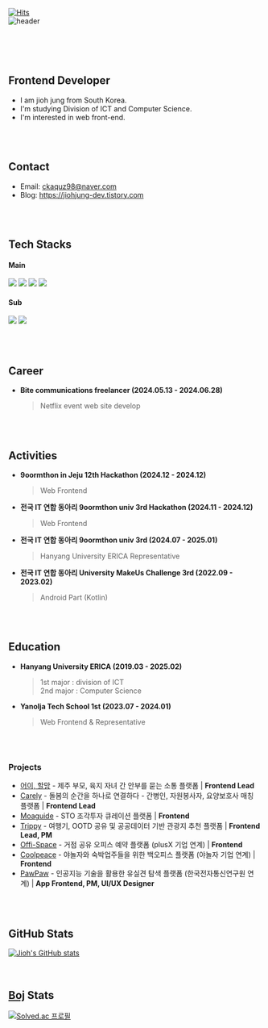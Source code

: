 [![Hits](https://hits.seeyoufarm.com/api/count/incr/badge.svg?url=https%3A%2F%2Fgithub.com%2Fjiohjung98&count_bg=%23A488EB&title_bg=%235A8AE5&icon=atom.svg&icon_color=%23FFFFFF&title=WELCOME&edge_flat=false)](https://hits.seeyoufarm.com)<br>
![header](https://capsule-render.vercel.app/api?type=wave&color=auto&height=300&section=header&text=Jioh's%20Github!&fontSize=80)<br><br><br>
<br><br>

## Frontend Developer 
- I am jioh jung from South Korea.
- I'm studying Division of ICT and Computer Science.
- I'm interested in web front-end.
  
<br/><br/>

## Contact
- Email: ckaquz98@naver.com <br/>
- Blog: https://jiohjung-dev.tistory.com
  
<br/><br/>


## Tech Stacks
#### Main   
<img src="https://img.shields.io/badge/javascript-F7DF1E?style=for-the-badge&logo=javascript&logoColor=white"> <img src="https://img.shields.io/badge/typescript-3178C6?style=for-the-badge&logo=typescript&logoColor=white"> <img src="https://img.shields.io/badge/React-61DAFB?style=for-the-badge&logo=react&logoColor=white"> <img src="https://img.shields.io/badge/next.js-000000?style=for-the-badge&logo=next.js&logoColor=white"> 
#### Sub   
<img src="https://img.shields.io/badge/Kotlin-7F52FF?style=for-the-badge&logo=kotlin&logoColor=white"> <img src="https://img.shields.io/badge/python-3776AB?style=for-the-badge&logo=python&logoColor=white"> 

<br/><br/>


## Career
- **Bite communications freelancer (2024.05.13 - 2024.06.28)**

  > Netflix event web site develop

<br/><br/>

## Activities
- **9oormthon in Jeju 12th Hackathon (2024.12 - 2024.12)**

  > Web Frontend
- **전국 IT 연합 동아리 9oormthon univ 3rd Hackathon (2024.11 - 2024.12)**

  > Web Frontend
- **전국 IT 연합 동아리 9oormthon univ 3rd (2024.07 - 2025.01)**

  > Hanyang University ERICA Representative

- **전국 IT 연합 동아리 University MakeUs Challenge 3rd (2022.09 - 2023.02)**

  >Android Part (Kotlin)

<br/><br/>

## Education
- **Hanyang University ERICA (2019.03 - 2025.02)**

  > 1st major : division of ICT<br/>
  > 2nd major : Computer Science

- **Yanolja Tech School 1st (2023.07 - 2024.01)**

  > Web Frontend & Representative

<br/><br/>

### Projects

- [어이, 할망](https://github.com/ddol-mang) - 제주 부모, 육지 자녀 간 안부를 묻는 소통 플랫폼 | **Frontend Lead**
- [Carely](https://github.com/jiohjung98/2024_DANPOONG_TEAM_43_FE) - 돌봄의 순간을 하나로 연결하다 - 간병인, 자원봉사자, 요양보호사 매칭 플랫폼 | **Frontend Lead**
- [Moaguide](https://github.com/Moaguide-develop/moaguide_front) - STO 조각투자 큐레이션 플랫폼 | **Frontend**
- [Trippy](https://github.com/official-Trippy/trippy-front) - 여행기, OOTD 공유 및 공공데이터 기반 관광지 추천 플랫폼 | **Frontend Lead, PM**
- [Offi-Space](https://github.com/jiohjung98/Offi-Space) -  거점 공유 오피스 예약 플랫폼 (plusX 기업 연계) | **Frontend**
- [Coolpeace](https://github.com/CoolPeace-yanolza/frontend) - 야놀자와 숙박업주들을 위한 백오피스 플랫폼 (야놀자 기업 연계) | **Frontend**
- [PawPaw](https://github.com/jiohjung98/HanyangCapston) - 인공지능 기술을 활용한 유실견 탐색 플랫폼 (한국전자통신연구원 연계) | **App Frontend, PM, UI/UX Designer**

<br/><br/>

## GitHub Stats
[![Jioh's GitHub stats](https://github-readme-stats.vercel.app/api?username=jiohjung98)](https://github.com/anuraghazra/github-readme-stats) 
<br><br><br>

## [Boj](https://www.acmicpc.net/) Stats
[![Solved.ac
프로필](http://mazassumnida.wtf/api/v2/generate_badge?boj=kkumiya)](https://solved.ac/kkumiya)<br><br><br>
